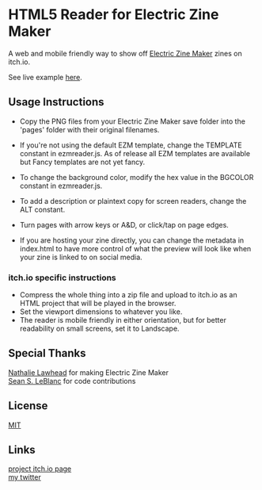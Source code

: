 # HTML5 Reader for Electric Zine Maker

A web and mobile friendly way to show off [Electric Zine Maker](https://alienmelon.itch.io/electric-zine-maker) zines on itch.io.

See live example [here](https://jeremyoduber.itch.io/js-zine).

## Usage Instructions

- Copy the PNG files from your Electric Zine Maker save folder into the 'pages' folder with their original filenames.
- If you're not using the default EZM template, change the TEMPLATE constant in ezmreader.js. As of release all EZM templates are available but Fancy templates are not yet fancy.
- To change the background color, modify the hex value in the BGCOLOR constant in ezmreader.js.
- To add a description or plaintext copy for screen readers, change the ALT constant.
- Turn pages with arrow keys or A&D, or click/tap on page edges.

- If you are hosting your zine directly, you can change the metadata in index.html to have more control of what the preview will look like when your zine is linked to on social media.


### itch.io specific instructions
- Compress the whole thing into a zip file and upload to itch.io as an HTML project that will be played in the browser.
- Set the viewport dimensions to whatever you like.
- The reader is mobile friendly in either orientation, but for better readability on small screens, set it to Landscape.

## Special Thanks
[Nathalie Lawhead](https://twitter.com/alienmelon) for making Electric Zine Maker  
[Sean S. LeBlanc](https://twitter.com/SeanSLeBlanc) for code contributions

## License
[MIT](https://github.com/jeremyoduber/EZM-Reader/blob/main/LICENSE)

## Links
[project itch.io page](https://jeremyoduber.itch.io/js-zine)  
[my twitter](https://twitter.com/JeremyOduber)  
